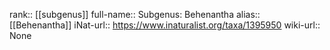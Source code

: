 

rank:: [[subgenus]]
full-name:: Subgenus: Behenantha
alias:: [[Behenantha]]
iNat-url:: https://www.inaturalist.org/taxa/1395950
wiki-url:: None